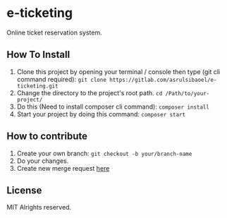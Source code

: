# e-ticketing
  
Online ticket reservation system.  
  
## How To Install  
1. Clone this project by opening your terminal / console then type (git cli command required): `git clone https://gitlab.com/asrulsibaoel/e-ticketing.git`  
2. Change the directory to the project's root path. `cd /Path/to/your-project/`  
3. Do this (Need to install composer cli command): `composer install`  
4. Start your project by doing this command: `composer start`  
  
## How to contribute  
1. Create your own branch: `git checkout -b your/branch-name`  
2. Do your changes.  
3. Create new merge request [here](https://gitlab.com/asrulsibaoel/e-ticketing/merge_requests)  
  
## License  
MIT Alrights reserved.